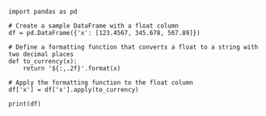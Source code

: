 
	import pandas as pd
	
	# Create a sample DataFrame with a float column
	df = pd.DataFrame({'x': [123.4567, 345.678, 567.89]})
	
	# Define a formatting function that converts a float to a string with two decimal places
	def to_currency(x):
	    return '${:,.2f}'.format(x)
	
	# Apply the formatting function to the float column
	df['x'] = df['x'].apply(to_currency)
	
	print(df)
